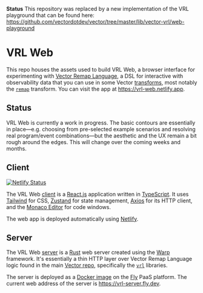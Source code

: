 **Status** This repository was replaced by a new implementation of the VRL playground that can be found here: https://github.com/vectordotdev/vector/tree/master/lib/vector-vrl/web-playground

# VRL Web

This repo houses the assets used to build VRL Web, a browser interface for experimenting with
[Vector Remap Language][vrl], a DSL for interactive with observability data that you can use in some
Vector [transforms], most notably the [`remap`][remap] transform. You can visit the app at
https://vrl-web.netlify.app.

## Status

VRL Web is currently a work in progress. The basic contours are essentially in place—e.g. choosing
from pre-selected example scenarios and resolving real program/event combinations—but the aesthetic
and the UX remain a bit rough around the edges. This will change over the coming weeks and months.

## Client

[![Netlify Status](https://api.netlify.com/api/v1/badges/da078a1c-a658-4e9b-9467-262b4d3afe9b/deploy-status)](https://app.netlify.com/sites/vrl-web/deploys)

The VRL Web [client] is a [React.js][react] application written in [TypeScript]. It uses [Tailwind]
for CSS, [Zustand] for state management, [Axios] for its HTTP client, and the [Monaco
Editor][monaco] for code windows.

The web app is deployed automatically using [Netlify].

## Server

The VRL Web [server] is a [Rust] web server created using the [Warp] framework. It's essentially a
thin HTTP layer over Vector Remap Language logic found in the main [Vector repo][repo], specifically
the [`vrl`][vrl_lib] libraries.

The server is deployed as a [Docker image][dockerfile] on the [Fly] PaaS platform. The current web
address of the server is https://vrl-server.fly.dev.

[axios]: https://axios-http.com
[client]: ./vrl-web-client
[dockerfile]: ./vrl-web-server-warp/Dockerfile
[fly]: https://fly.io
[monaco]: https://microsoft.github.io/monaco-editor
[netlify]: https://netlify.com
[react]: https://reactjs.org
[remap]: https://vector.dev/docs/reference/configuration/transforms/remap
[repo]: https://github.com/vectordotdev/vector
[rust]: https://rust-lang.org
[server]: ./vrl-web-server-warp
[tailwind]: https://tailwindcss.com
[transforms]: https://vector.dev/docs/reference/configuration/transforms
[typescript]: https://typescriptlang.org
[vrl]: https://vrl.dev
[vrl_lib]: https://github.com/vectordotdev/vector/tree/master/lib/vrl
[warp]: https://github.com/seanmonstar/warp
[zustand]: https://zustand.surge.sh
